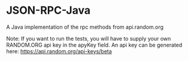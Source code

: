 JSON-RPC-Java
=============

A Java implementation of the rpc methods from api.random.org

Note: If you want to run the tests, you will have to supply your own RANDOM.ORG api key in the apyKey field. An api key can be generated here:
https://api.random.org/api-keys/beta
